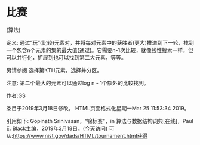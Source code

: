 # 比赛


(算法)



定义:
通过“玩”(比较)元素对，并将每对元素中的获胜者(更大)推进到下一轮，找到一个包含n个元素的集的最大值(通过)。它需要n-1次比较，就像线性搜索一样，但可以并行化，扩展到也可以找到第二大元素，等等。



另请参阅
选择第KTH元素，选择并分区。



注意:
第二个最大的元素可以通过log n - 1个额外的比较找到。


作者:GS







条目于2019年3月18日修改。
HTML页面格式化星期一Mar 25 11:53:34 2019。



引用如下:
Gopinath Srinivasan，“锦标赛”，in
算法与数据结构词典[在线]，Paul E. Black主编，2019年3月18日。(今天访问)
可从:https://www.nist.gov/dads/HTML/tournament.html获得